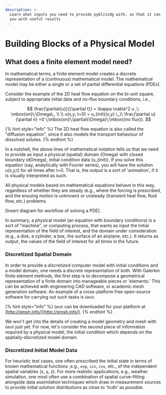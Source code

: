```yaml
---
description: >-
  Learn what inputs you need to provide pyblitzdg with, so that it can provide
  you with useful results
---
```


# Building Blocks of a Physical Model

## What does a finite element model need?

In mathematical terms, a finite element model creates a discrete representation of a \(continuous\) mathematical model. The mathematical model may be either a single or a set of partial differential equations \(PDEs\).

Consider the example of the 2D heat flow equation on the bi-unit square, subject to appropriate initial data and no-flux boundary conditions, i.e.,

$$
\frac{\partial{u}}{{\partial t}} = \kappa \nabla^2 u ,\; \mbox{on}\;\Omega\,, \\ \\
u(x,y, t=0) = u_{init}(x,y) \,,\\
\frac{\partial u}{\partial n} =0 \;\mbox{on}\;\partial{\Omega}\;\mbox{(no flux)}.
$$

{% hint style="info" %}
 The 2D heat flow equation is also called the "diffusion equation", since it also models the transport behaviour of dissolved solutes.
{% endhint %}

In a nutshell, the above lines of mathematical notation tells us that we need to provide as input a physical \(spatial\) domain \(Omega\) with closed boundary \(dOmega\), initial condition data \(u\_{init}\). If you solve this equation \(say, analytically with Fourier series\), you will have the solution u\(x,y,t\) for all times after t=0. That is, the output is a sort of 'animation', if it is visually interpreted as such.

All physical models based on mathematical equations behave in this way, regardless of whether they are steady \(e.g., where the forcing is prescribed, and the ensuing motion is unknown\) or unsteady \(transient heat flow, fluid flow, etc.\) problems.

\[Insert diagram for workflow of solving a PDE\].

In summary, a physical model \(an equation with boundary conditions\) is a sort of "machine", or computing process, that wants as input the initial representation of the field of interest, and the domain under consideration \(e.g., a disk, a cylinder, a box, the surface of an airplane, etc.\). It returns as output, the values of the field of interest for all times in the future.

### Discretized Spatial Domain

In order to provide a _discretized_ computer model with initial conditions and a model domain, one needs a _discrete_ representation of both. With Galerkin finite element methods, the first step is to decompose a geometrical representation of a finite domain into manageable pieces or 'elements.' This can be achieved with engineering CAD software, or academic mesh generation software. An example of a cross-platform free open-source software for carrying out such tasks is `Gmsh`.

{% hint style="info" %}
`Gmsh` can be downloaded for your platform at [http://gmsh.info/](http://gmsh.info/).
{% endhint %}

We won't get into the details of creating a model geometry and mesh with `Gmsh` just yet. For now, let's consider the second piece of information required by a physical model, the initial condition which depends on the spatially-discretized model domain.

### Discretized Initial Model Data

For heuristic test cases, one often prescribed the initial state in terms of known mathematical functions ,e.g., `exp`, `sin`, `cos`, etc., of the independent spatial variables \(x, y, z\). For more realistic applications, e.g., weather simulation, one most often use a combination of spatial curve-fitting alongside data assimilation techniques which draw in measurement sources to provide initial solution distributions as close to 'truth' as possible. 

